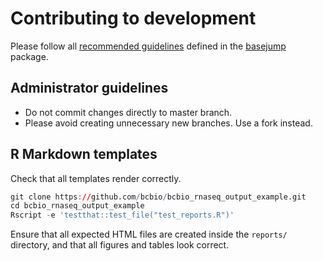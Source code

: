 # Contributing to development

Please follow all [recommended guidelines](https://basejump.acidgenomics.com/basejump/CONTRIBUTING.html) defined in the [basejump](https://basejump.acidgenomics.com) package.

## Administrator guidelines

- Do not commit changes directly to master branch.
- Please avoid creating unnecessary new branches. Use a fork instead.

## R Markdown templates

Check that all templates render correctly.

```r
git clone https://github.com/bcbio/bcbio_rnaseq_output_example.git
cd bcbio_rnaseq_output_example
Rscript -e 'testthat::test_file("test_reports.R")'
```

Ensure that all expected HTML files are created inside the `reports/` directory, and that all figures and tables look correct.

